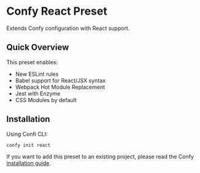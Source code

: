 # Confy React Preset

Extends Confy configuration with React support.

## Quick Overview

This preset enables:

- New ESLint rules
- Babel support for React/JSX syntax
- Webpack Hot Module Replacement
- Jest with Enzyme
- CSS Modules by default

## Installation

Using Confi CLI:

```
confy init react
```

If you want to add this preset to an existing project, please read the Confy [installation guide](https://github.com/coldi/confy/tree/master/packages/core).
